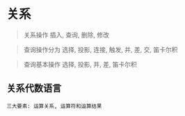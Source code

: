 # 关系

> 关系操作
插入, 查询, 删除, 修改

> 查询操作分为
选择, 投影, 连接, 触发, 并, 差, 交, 笛卡尔积

> 查询基本操作
选择, 投影, 并, 差, 笛卡尔积

## 关系代数语言

    三大要素: 运算关系, 运算符和运算结果
    
